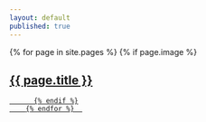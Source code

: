 ```yaml
---
layout: default
published: true
---
```

<p>
 
  {% for page in site.pages %}
          {% if page.image %}
   <h2><a class="page-link" href="{{ page.url | prepend: site.baseurl }}">{{ page.title }}</a></h2>
            <a href="{{ page.url | prepend: site.baseurl }}" img class="img" src="/img/{{ page.image }}" alt="" />

          {% endif %}
        {% endfor %}  
  
  </p>
